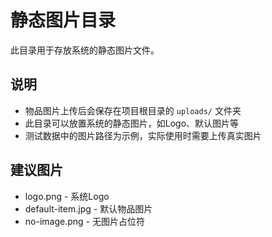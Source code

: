 # 静态图片目录

此目录用于存放系统的静态图片文件。

## 说明

- 物品图片上传后会保存在项目根目录的 `uploads/` 文件夹
- 此目录可以放置系统的静态图片，如Logo、默认图片等
- 测试数据中的图片路径为示例，实际使用时需要上传真实图片

## 建议图片
- logo.png - 系统Logo
- default-item.jpg - 默认物品图片
- no-image.png - 无图片占位符

